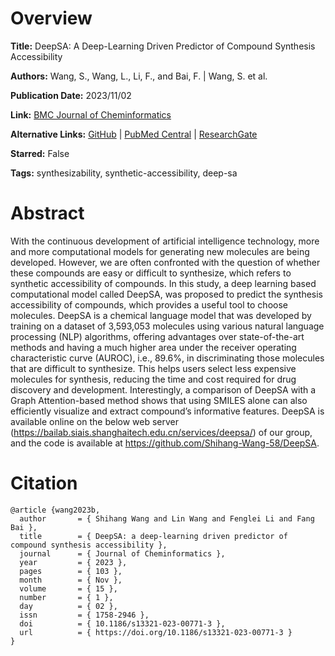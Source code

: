 # Overview
**Title:**
DeepSA: A Deep-Learning Driven Predictor of Compound Synthesis Accessibility

**Authors:**
Wang, S., Wang, L., Li, F., and Bai, F. |
Wang, S. et al.

**Publication Date:**
2023/11/02

**Link:**
[BMC Journal of Cheminformatics](https://jcheminf.biomedcentral.com/articles/10.1186/s13321-023-00771-3)

**Alternative Links:**
[GitHub](https://github.com/Shihang-Wang-58/DeepSA) |
[PubMed Central](https://pmc.ncbi.nlm.nih.gov/articles/PMC10621138) |
[ResearchGate](https://www.researchgate.net/publication/375235649_DeepSA_a_deep-learning_driven_predictor_of_compound_synthesis_accessibility)

**Starred:**
False

**Tags:**
synthesizability, synthetic-accessibility, deep-sa


# Abstract
With the continuous development of artificial intelligence technology, more and more computational models for generating new molecules are being developed.
However, we are often confronted with the question of whether these compounds are easy or difficult to synthesize, which refers to synthetic accessibility of compounds.
In this study, a deep learning based computational model called DeepSA, was proposed to predict the synthesis accessibility of compounds, which provides a useful tool to choose molecules.
DeepSA is a chemical language model that was developed by training on a dataset of 3,593,053 molecules using various natural language processing (NLP) algorithms, offering advantages over state-of-the-art methods and having a much higher area under the receiver operating characteristic curve (AUROC), i.e., 89.6%, in discriminating those molecules that are difficult to synthesize.
This helps users select less expensive molecules for synthesis, reducing the time and cost required for drug discovery and development.
Interestingly, a comparison of DeepSA with a Graph Attention-based method shows that using SMILES alone can also efficiently visualize and extract compound’s informative features.
DeepSA is available online on the below web server (https://bailab.siais.shanghaitech.edu.cn/services/deepsa/) of our group, and the code is available at https://github.com/Shihang-Wang-58/DeepSA.


# Citation
```
@article {wang2023b,
  author       = { Shihang Wang and Lin Wang and Fenglei Li and Fang Bai },
  title        = { DeepSA: a deep-learning driven predictor of compound synthesis accessibility },
  journal      = { Journal of Cheminformatics },
  year         = { 2023 },
  pages        = { 103 },
  month        = { Nov },
  volume       = { 15 },
  number       = { 1 },
  day          = { 02 },
  issn         = { 1758-2946 },
  doi          = { 10.1186/s13321-023-00771-3 },
  url          = { https://doi.org/10.1186/s13321-023-00771-3 }
}
```
